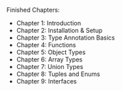 Finished Chapters:

- Chapter 1: Introduction
- Chapter 2: Installation & Setup
- Chapter 3: Type Annotation Basics
- Chapter 4: Functions
- Chapter 5: Object Types
- Chapter 6: Array Types
- Chapter 7: Union Types
- Chapter 8: Tuples and Enums
- Chapter 9: Interfaces

